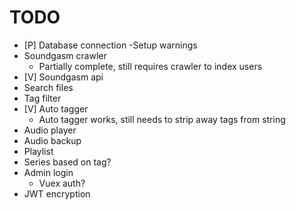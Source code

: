 
# TODO

- [P] Database connection
  -Setup warnings
- Soundgasm crawler
  - Partially complete, still requires crawler to index users
- [V] Soundgasm api
- Search files
- Tag filter
- [V] Auto tagger
  - Auto tagger works, still needs to strip away tags from string
- Audio player
- Audio backup
- Playlist
- Series based on tag?
- Admin login
  - Vuex auth?
- JWT encryption
